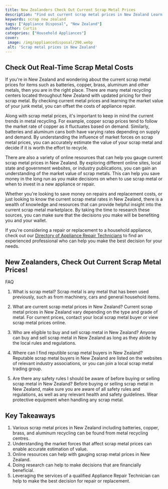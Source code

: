 ```yaml
---
title: New Zealanders Check Out Current Scrap Metal Prices
description: "Find out current scrap metal prices in New Zealand Learn how to get the most for your scrap metal and more in this comprehensive blog post"
keywords: scrap new zealand
tags: ["Appliance Disposal", "New Zealand"]
author: Curtis
categories: ["Household Appliances"]
cover: 
 image: /img/appliancedisposal/290.webp
 alt: 'Scrap metal prices in New Zealand'
---
```

## Check Out Real-Time Scrap Metal Costs
If you're in New Zealand and wondering about the current scrap metal prices for items such as batteries, copper, brass, aluminum and other metals, then you are in the right place. There are many metal recycling centers located throughout New Zealand with updated pricing for their scrap metal. By checking current metal prices and learning the market value of your junk metal, you can offset the costs of appliance repair. 

Along with scrap metal prices, it's important to keep in mind the current trends in metal recycling. For example, copper scrap prices tend to follow the market rate of copper as it fluctuates based on demand. Similarly, batteries and aluminum cans both have varying rates depending on supply and demand. By understanding the influence of market forces on scrap metal prices, you can accurately estimate the value of your scrap metal and decide if it is worth the effort to recycle. 

There are also a variety of online resources that can help you gauge current scrap metal prices in New Zealand. By exploring different online sites, local state and government websites, or industry publications, you can gain an understanding of the market value of scrap metals. This can help you save money in the long run as you make decisions on when to use scrap metal or when to invest in a new appliance or repair.

Whether you're looking to save money on repairs and replacement costs, or just looking to know the current scrap metal rates in New Zealand, there is a wealth of knowledge and resources that can provide helpful insight into the current scrap metal marketplace. By taking the time to research these sources, you can make sure that the decisions you make will be benefiting you and your wallet. 

If you're considering a repair or replacement to a household appliance, check out our [Directory of Appliance Repair Technicians](./pages/appliance-repair-technicians) to find an experienced professional who can help you make the best decision for your needs.

## New Zealanders, Check Out Current Scrap Metal Prices!

FAQ

1. What is scrap metal?
Scrap metal is any metal that has been used previously, such as from machinery, cars and general household items.

2. What are current scrap metal prices in New Zealand?
Current scrap metal prices in New Zealand vary depending on the type and grade of metal. For current prices, contact your local scrap metal buyer or view scrap metal prices online.

3. Who are eligible to buy and sell scrap metal in New Zealand?
Anyone can buy and sell scrap metal in New Zealand as long as they abide by the local rules and regulations.

4. Where can I find reputible scrap metal buyers in New Zealand?
Reputable scrap metal buyers in New Zealand are listed on the websites of relevant industry associations, or you can join a local scrap metal trading group.

5. Are there any safety rules I should be aware of before buying or selling scrap metal in New Zealand?
Before buying or selling scrap metal in New Zealand, make sure you are aware of all safety rules and regulations, as well as any relevant health and safety guidelines. Wear protective equipment when handling any scrap metal.

## Key Takeaways 
1. Various scrap metal prices in New Zealand including batteries, copper, brass, and aluminum recycling can be found from metal recycling centres. 
2. Understanding the market forces that affect scrap metal prices can enable accurate estimation of value.
3. Online resources can help with gauging scrap metal prices in New Zealand.
4. Doing research can help to make decisions that are financially beneficial.
5. Leveraging the services of a qualified Appliance Repair Technician can help to make the best decision for repair or replacement.
